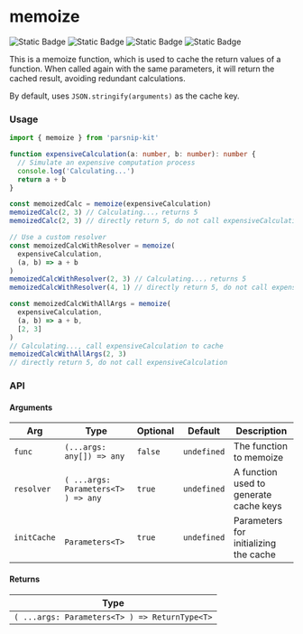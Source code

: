 # memoize
![Static Badge](https://img.shields.io/badge/Statement%20Coverage-100.00%-brightgreen) ![Static Badge](https://img.shields.io/badge/Branch%20Coverage-100.00%-brightgreen) ![Static Badge](https://img.shields.io/badge/Function%20Coverage-100.00%-brightgreen) ![Static Badge](https://img.shields.io/badge/Line%20Coverage-100.00%-brightgreen)
      
This is a memoize function, which is used to cache the return values of a function. When called again with the same parameters, it will return the cached result, avoiding redundant calculations.

By default, uses `JSON.stringify(arguments)` as the cache key.


### Usage

```typescript
import { memoize } from 'parsnip-kit'

function expensiveCalculation(a: number, b: number): number {
  // Simulate an expensive computation process
  console.log('Calculating...')
  return a + b
}

const memoizedCalc = memoize(expensiveCalculation)
memoizedCalc(2, 3) // Calculating...，returns 5
memoizedCalc(2, 3) // directly return 5, do not call expensiveCalculation

// Use a custom resolver
const memoizedCalcWithResolver = memoize(
  expensiveCalculation,
  (a, b) => a + b
)
memoizedCalcWithResolver(2, 3) // Calculating...，returns 5
memoizedCalcWithResolver(4, 1) // directly return 5, do not call expensiveCalculation

const memoizedCalcWithAllArgs = memoize(
  expensiveCalculation,
  (a, b) => a + b,
  [2, 3]
)
// Calculating..., call expensiveCalculation to cache
memoizedCalcWithAllArgs(2, 3)
// directly return 5, do not call expensiveCalculation
```


### API

#### Arguments

| Arg | Type | Optional | Default | Description |
| --- | --- | --- | --- | --- |
| `func` | ` (...args: any[]) => any ` | `false` | `undefined` | The function to memoize |
| `resolver` | ` ( ...args: Parameters<T> ) => any ` | `true` | `undefined` | A function used to generate cache keys |
| `initCache` | ` Parameters<T>` | `true` | `undefined` | Parameters for initializing the cache |

#### Returns

| Type |
| ---  |
| ` ( ...args: Parameters<T> ) => ReturnType<T> `  |
